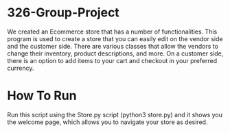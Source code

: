 # 326-Group-Project
We created an Ecommerce store that has a number of functionalities. This program is used to create a store that you can easily edit on the vendor side and the customer side. There are various classes that allow the vendors to change their inventory, product descriptions, and more. On a customer side, there is an option to add items to your cart and checkout in your preferred currency.

# How To Run 
Run this script using the Store.py script (python3 store.py) and it shows you the welcome page, which allows you to navigate your store as desired. 
